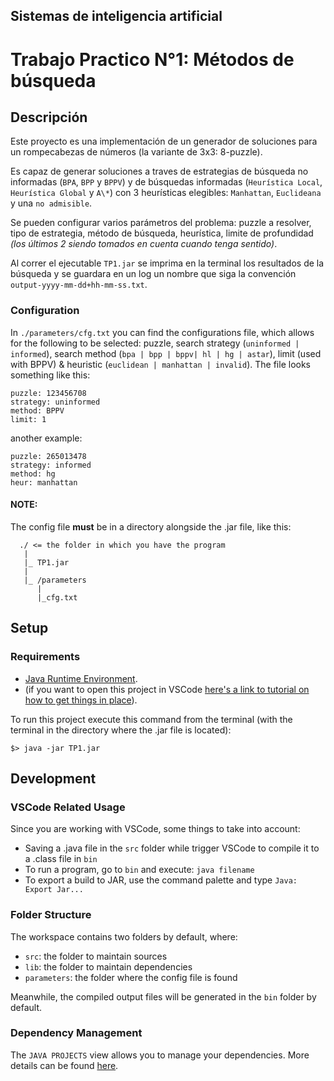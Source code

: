 ## Sistemas de inteligencia artificial

# Trabajo Practico N°1: Métodos de búsqueda

## Descripción

Este proyecto es una implementación de un generador de soluciones para un rompecabezas de números (la variante de 3x3: 8-puzzle).

Es capaz de generar soluciones a traves de estrategias de búsqueda no informadas (`BPA`, `BPP` y `BPPV`) y de búsquedas informadas (`Heurística Local`, `Heurística Global` y `A\*`) con 3 heurísticas elegibles: `Manhattan`, `Euclideana` y una `no admisible`.

Se pueden configurar varios parámetros del problema: puzzle a resolver, tipo de estrategia, método de búsqueda, heurística, limite de profundidad _(los últimos 2 siendo tomados en cuenta cuando tenga sentido)_.

Al correr el ejecutable `TP1.jar` se imprima en la terminal los resultados de la búsqueda y se guardara en un log un nombre que siga la convención `output-yyyy-mm-dd+hh-mm-ss.txt`.

### Configuration

In `./parameters/cfg.txt` you can find the configurations file, which allows for the following to be selected: puzzle, search strategy (`uninformed | informed`), search method (`bpa | bpp | bppv| hl | hg | astar`), limit (used with BPPV) & heuristic (`euclidean | manhattan | invalid`).
The file looks something like this:

```
puzzle: 123456708
strategy: uninformed
method: BPPV
limit: 1
```

another example:

```
puzzle: 265013478
strategy: informed
method: hg
heur: manhattan
```

#### NOTE:

The config file **must** be in a directory alongside the .jar file, like this:

```
  ./ <= the folder in which you have the program
   |
   |_ TP1.jar
   |
   |_ /parameters
      |
      |_cfg.txt
```

## Setup

### Requirements

-   [Java Runtime Environment](https://www.java.com/en/download/).
-   (if you want to open this project in VSCode [here's a link to tutorial on how to get things in place](https://code.visualstudio.com/docs/java/java-tutorial)).

To run this project execute this command from the terminal (with the terminal in the directory where the .jar file is located):

```
$> java -jar TP1.jar
```

## Development

### VSCode Related Usage

Since you are working with VSCode, some things to take into account:

-   Saving a .java file in the `src` folder while trigger VSCode to compile it to a .class file in `bin`
-   To run a program, go to `bin` and execute: `java filename`
-   To export a build to JAR, use the command palette and type `Java: Export Jar...`

### Folder Structure

The workspace contains two folders by default, where:

-   `src`: the folder to maintain sources
-   `lib`: the folder to maintain dependencies
-   `parameters`: the folder where the config file is found

Meanwhile, the compiled output files will be generated in the `bin` folder by default.

### Dependency Management

The `JAVA PROJECTS` view allows you to manage your dependencies. More details can be found [here](https://github.com/microsoft/vscode-java-dependency#manage-dependencies).
